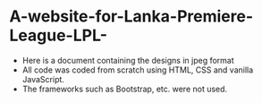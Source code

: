 # A-website-for-Lanka-Premiere-League-LPL-

- Here is a document containing the designs in jpeg format
- All code was coded from scratch using HTML, CSS and vanilla JavaScript.
- The frameworks such as Bootstrap, etc. were not used.
